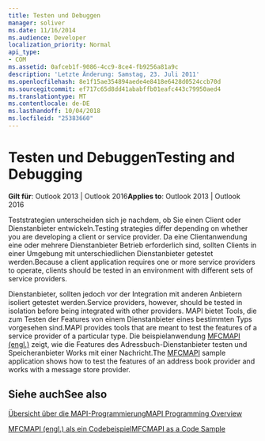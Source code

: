 ```yaml
---
title: Testen und Debuggen
manager: soliver
ms.date: 11/16/2014
ms.audience: Developer
localization_priority: Normal
api_type:
- COM
ms.assetid: 0afceb1f-9086-4cc9-8ce4-fb9256a81a9c
description: 'Letzte Änderung: Samstag, 23. Juli 2011'
ms.openlocfilehash: 8e1f15ae354894aede4e8418e6428d0524ccb70d
ms.sourcegitcommit: ef717c65d8dd41ababffb01eafc443c79950aed4
ms.translationtype: MT
ms.contentlocale: de-DE
ms.lasthandoff: 10/04/2018
ms.locfileid: "25383660"
---
```

# <a name="testing-and-debugging"></a><span data-ttu-id="eedeb-103">Testen und Debuggen</span><span class="sxs-lookup"><span data-stu-id="eedeb-103">Testing and Debugging</span></span>

  
  
<span data-ttu-id="eedeb-104">**Gilt für**: Outlook 2013 | Outlook 2016</span><span class="sxs-lookup"><span data-stu-id="eedeb-104">**Applies to**: Outlook 2013 | Outlook 2016</span></span> 
  
<span data-ttu-id="eedeb-105">Teststrategien unterscheiden sich je nachdem, ob Sie einen Client oder Dienstanbieter entwickeln.</span><span class="sxs-lookup"><span data-stu-id="eedeb-105">Testing strategies differ depending on whether you are developing a client or service provider.</span></span> <span data-ttu-id="eedeb-106">Da eine Clientanwendung eine oder mehrere Dienstanbieter Betrieb erforderlich sind, sollten Clients in einer Umgebung mit unterschiedlichen Dienstanbieter getestet werden.</span><span class="sxs-lookup"><span data-stu-id="eedeb-106">Because a client application requires one or more service providers to operate, clients should be tested in an environment with different sets of service providers.</span></span>
  
<span data-ttu-id="eedeb-107">Dienstanbieter, sollten jedoch vor der Integration mit anderen Anbietern isoliert getestet werden.</span><span class="sxs-lookup"><span data-stu-id="eedeb-107">Service providers, however, should be tested in isolation before being integrated with other providers.</span></span> <span data-ttu-id="eedeb-108">MAPI bietet Tools, die zum Testen der Features von einem Dienstanbieter eines bestimmten Typs vorgesehen sind.</span><span class="sxs-lookup"><span data-stu-id="eedeb-108">MAPI provides tools that are meant to test the features of a service provider of a particular type.</span></span> <span data-ttu-id="eedeb-109">Die beispielanwendung [MFCMAPI (engl.)](https://go.microsoft.com/fwlink/?LinkId=124154) zeigt, wie die Features des Adressbuch-Dienstanbieter testen und Speicheranbieter Works mit einer Nachricht.</span><span class="sxs-lookup"><span data-stu-id="eedeb-109">The [MFCMAPI](https://go.microsoft.com/fwlink/?LinkId=124154) sample application shows how to test the features of an address book provider and works with a message store provider.</span></span> 
  
## <a name="see-also"></a><span data-ttu-id="eedeb-110">Siehe auch</span><span class="sxs-lookup"><span data-stu-id="eedeb-110">See also</span></span>



[<span data-ttu-id="eedeb-111">Übersicht über die MAPI-Programmierung</span><span class="sxs-lookup"><span data-stu-id="eedeb-111">MAPI Programming Overview</span></span>](mapi-programming-overview.md)
  
[<span data-ttu-id="eedeb-112">MFCMAPI (engl.) als ein Codebeispiel</span><span class="sxs-lookup"><span data-stu-id="eedeb-112">MFCMAPI as a Code Sample</span></span>](mfcmapi-as-a-code-sample.md)

